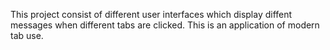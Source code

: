 This project consist of different user interfaces which display diffent messages when different tabs are clicked. This is an application of modern tab use.
